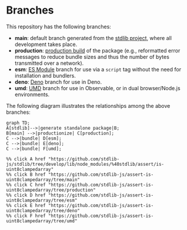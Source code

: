 <!--

@license Apache-2.0

Copyright (c) 2022 The Stdlib Authors.

Licensed under the Apache License, Version 2.0 (the "License");
you may not use this file except in compliance with the License.
You may obtain a copy of the License at

    http://www.apache.org/licenses/LICENSE-2.0

Unless required by applicable law or agreed to in writing, software
distributed under the License is distributed on an "AS IS" BASIS,
WITHOUT WARRANTIES OR CONDITIONS OF ANY KIND, either express or implied.
See the License for the specific language governing permissions and
limitations under the License.

-->

# Branches

This repository has the following branches:

-   **main**: default branch generated from the [stdlib project][stdlib-url], where all development takes place.
-   **production**: [production build][production-url] of the package (e.g., reformatted error messages to reduce bundle sizes and thus the number of bytes transmitted over a network).
-   **esm**: [ES Module][esm-url] branch for use via a `script` tag without the need for installation and bundlers.
-   **deno**: [Deno][deno-url] branch for use in Deno.
-   **umd**: [UMD][umd-url] branch for use in Observable, or in dual browser/Node.js environments.

The following diagram illustrates the relationships among the above branches:

```mermaid
graph TD;
A[stdlib]-->|generate standalone package|B;
B[main] -->|productionize| C[production];
C -->|bundle| D[esm];
C -->|bundle| E[deno];
C -->|bundle| F[umd];

%% click A href "https://github.com/stdlib-js/stdlib/tree/develop/lib/node_modules/%40stdlib/assert/is-uint8clampedarray"
%% click B href "https://github.com/stdlib-js/assert-is-uint8clampedarray/tree/main"
%% click C href "https://github.com/stdlib-js/assert-is-uint8clampedarray/tree/production"
%% click D href "https://github.com/stdlib-js/assert-is-uint8clampedarray/tree/esm"
%% click E href "https://github.com/stdlib-js/assert-is-uint8clampedarray/tree/deno"
%% click F href "https://github.com/stdlib-js/assert-is-uint8clampedarray/tree/umd"
```

[stdlib-url]: https://github.com/stdlib-js/stdlib/tree/develop/lib/node_modules/%40stdlib/assert/is-uint8clampedarray
[production-url]: https://github.com/stdlib-js/assert-is-uint8clampedarray/tree/production
[deno-url]: https://github.com/stdlib-js/assert-is-uint8clampedarray/tree/deno
[umd-url]: https://github.com/stdlib-js/assert-is-uint8clampedarray/tree/umd
[esm-url]: https://github.com/stdlib-js/assert-is-uint8clampedarray/tree/esm